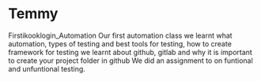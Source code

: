 # Temmy
Firstikooklogin_Automation
Our first automation class we learnt what automation, types of testing and best tools for testing, how to create framework for testing
we learnt about github, gitlab and why it is important to create your project folder in github 
We did an assignment to on funtional and unfuntional testing. 
